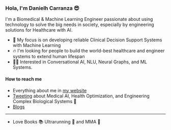 ### Hola, I'm Danielh Carranza 😎 
I'm a Biomedical & Machine Learning Engineer passionate about using technology to solve the big needs in society, especially by engineering solutions for Healthcare with AI.

- :stars: My focus is on developing reliable Clinical Decision Support Systems with Machine Learning
- 🔥 I'm looking for people to build the world-best healthcare and engineer systems to extend human lifespan
- 👨‍💻 Interested in Conversational AI, NLU, Neural Graphs, and ML Systems.

<!-- ML Stack here -->

#### How to reach me
- Everything about me in [my website](danielhcarranza.com) 
- [Tweeting](https://twitter.com/carranzadanielh) about Medical AI, Health Optimization, and Engineering Complex Biological Systems 🔬
- [Blogs](https://danielhcarranza.github.io/Blog/)   

--- 
- Love Books 📚 Ultrarunning 🏃 and MMA 🥊 
<!--
**DanielhCarranza/DanielhCarranza** is a ✨ _special_ ✨ repository because its `README.md` (this file) appears on your GitHub profile.

Here are some ideas to get you started:

- 🔭 I’m currently working on ...
- 🌱 I’m currently learning ...
- 👯 I’m looking to collaborate on ...
- 🤔 I’m looking for help with ...
- 💬 Ask me about ...
- 📫 How to reach me: ...
- 😄 Pronouns: ...
- ⚡ Fun fact: ...
https://www.kaggle.com/ingbiodanielh 
-->
